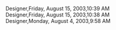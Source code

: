 ﻿Designer,Friday, August 15, 2003,10:39 AM  Designer,Friday, August 15, 2003,10:38 AM  Designer,Monday, August 4, 2003,9:58 AM